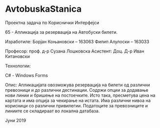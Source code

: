# AvtobuskaStanica

 


Проектна задача по Кориснички Интерфејси

65 - Апликација за резервација на Автобуски билети.

Изработиле:
Борјан Коњановски – 163063
Филип Алулоски – 163033


Професор:
проф. д-р Сузана Лошковска
Асистент:
Доц. Д-р Иван Китановски


Технологии:

C# - Windows Forms


Опис:
Aпликацијата овозможува резервација на билети од различни превозници и до различни дестинации. Содржи опции за додавање нови линии и
бришење на постоечките. Исто така, пресметува цена на картата и има опција за чекирање на истата. Има различни нивоа на корисници со различни привилегии. Податоците за превозниците и линиите се
складираат во локална датабаза.

Јуни 2019
